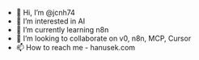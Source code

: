 - 👋 Hi, I’m @jcnh74
- 👀 I’m interested in AI
- 🌱 I’m currently learning n8n
- 💞️ I’m looking to collaborate on v0, n8n, MCP, Cursor
- 📫 How to reach me - hanusek.com

<!---
jcnh74/jcnh74 is a ✨ special ✨ repository because its `README.md` (this file) appears on your GitHub profile.
You can click the Preview link to take a look at your changes.
--->

